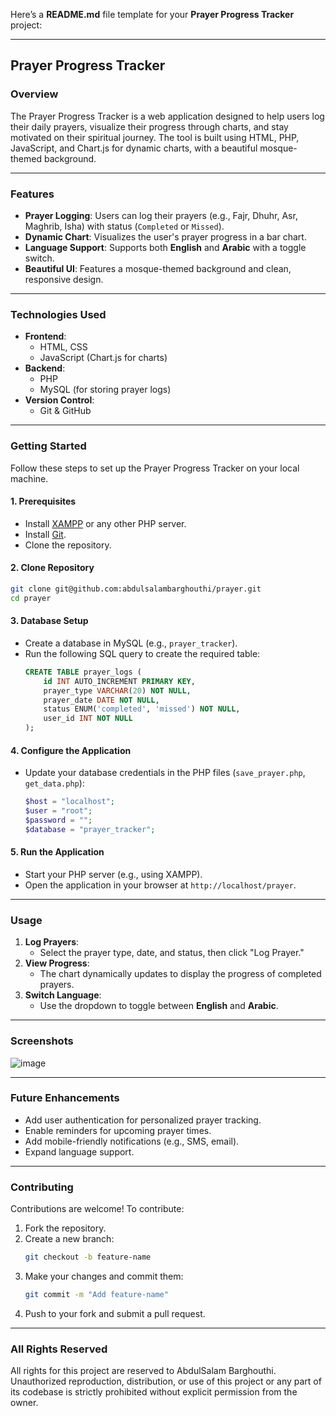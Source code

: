 Here’s a **README.md** file template for your **Prayer Progress Tracker** project:

---

## **Prayer Progress Tracker**

### **Overview**
The Prayer Progress Tracker is a web application designed to help users log their daily prayers, visualize their progress through charts, and stay motivated on their spiritual journey. The tool is built using HTML, PHP, JavaScript, and Chart.js for dynamic charts, with a beautiful mosque-themed background.

---

### **Features**
- **Prayer Logging**: Users can log their prayers (e.g., Fajr, Dhuhr, Asr, Maghrib, Isha) with status (`Completed` or `Missed`).
- **Dynamic Chart**: Visualizes the user's prayer progress in a bar chart.
- **Language Support**: Supports both **English** and **Arabic** with a toggle switch.
- **Beautiful UI**: Features a mosque-themed background and clean, responsive design.

---

### **Technologies Used**
- **Frontend**:
  - HTML, CSS
  - JavaScript (Chart.js for charts)
- **Backend**:
  - PHP
  - MySQL (for storing prayer logs)
- **Version Control**:
  - Git & GitHub

---

### **Getting Started**
Follow these steps to set up the Prayer Progress Tracker on your local machine.

#### **1. Prerequisites**
- Install [XAMPP](https://www.apachefriends.org/index.html) or any other PHP server.
- Install [Git](https://git-scm.com/).
- Clone the repository.

#### **2. Clone Repository**
```bash
git clone git@github.com:abdulsalambarghouthi/prayer.git
cd prayer
```

#### **3. Database Setup**
- Create a database in MySQL (e.g., `prayer_tracker`).
- Run the following SQL query to create the required table:
  ```sql
  CREATE TABLE prayer_logs (
      id INT AUTO_INCREMENT PRIMARY KEY,
      prayer_type VARCHAR(20) NOT NULL,
      prayer_date DATE NOT NULL,
      status ENUM('completed', 'missed') NOT NULL,
      user_id INT NOT NULL
  );
  ```

#### **4. Configure the Application**
- Update your database credentials in the PHP files (`save_prayer.php`, `get_data.php`):
  ```php
  $host = "localhost";
  $user = "root";
  $password = "";
  $database = "prayer_tracker";
  ```

#### **5. Run the Application**
- Start your PHP server (e.g., using XAMPP).
- Open the application in your browser at `http://localhost/prayer`.

---

### **Usage**
1. **Log Prayers**:
   - Select the prayer type, date, and status, then click "Log Prayer."
2. **View Progress**:
   - The chart dynamically updates to display the progress of completed prayers.
3. **Switch Language**:
   - Use the dropdown to toggle between **English** and **Arabic**.

---

### **Screenshots**
![image](https://github.com/user-attachments/assets/d6a49f4f-6136-41a6-bbb5-88914aa2171e)


---

### **Future Enhancements**
- Add user authentication for personalized prayer tracking.
- Enable reminders for upcoming prayer times.
- Add mobile-friendly notifications (e.g., SMS, email).
- Expand language support.

---

### **Contributing**
Contributions are welcome! To contribute:
1. Fork the repository.
2. Create a new branch:
   ```bash
   git checkout -b feature-name
   ```
3. Make your changes and commit them:
   ```bash
   git commit -m "Add feature-name"
   ```
4. Push to your fork and submit a pull request.
---
### **All Rights Reserved**
All rights for this project are reserved to AbdulSalam Barghouthi. Unauthorized reproduction, distribution, or use of this project or any part of its codebase is strictly prohibited without explicit permission from the owner.
